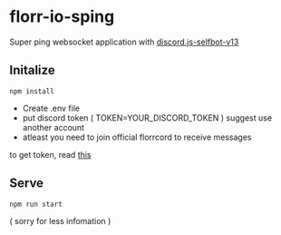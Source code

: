 # florr-io-sping

Super ping websocket application
 with [discord.js-selfbot-v13](<https://github.com/aiko-chan-ai/discord.js-selfbot-v13>)

## Initalize

```pwsh
npm install
```

- Create .env file
- put discord token ( TOKEN=YOUR_DISCORD_TOKEN ) suggest use another account
- atleast you need to join official florrcord to receive messages

to get token, read [this](<https://github.com/aiko-chan-ai/discord.js-selfbot-v13/blob/main/README.md>)

## Serve

```pwsh
npm run start
```

( sorry for less infomation )
